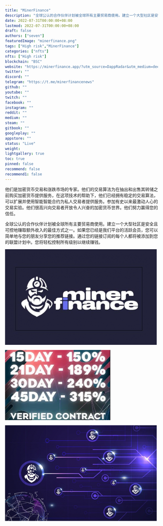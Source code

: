 ```yaml
---
title: "MinerFinance"
description: "全球公认的合作伙伴计划被全球所有主要贸易商使用。建立一个大型社区是安全且可控地赚取额外收入的最佳方式之一。如果您已经是我们平台的活跃会员，您可以简单地与您的朋友分享您的推荐链接。通过您的链接订阅的每个人都将被添加到您的联盟计划中。您将轻松控制所有级别以继续赚钱。"
date: 2022-07-31T00:00:00+08:00
lastmod: 2022-07-31T00:00:00+08:00
draft: false
authors: ["seven"]
featuredImage: "minerfinance.png"
tags: ["High risk","MinerFinance"]
categories: ["nfts"]
nfts: ["High risk"]
blockchain: "BSC"
website: "https://minerfinance.app/?utm_source=DappRadar&utm_medium=deeplink&utm_campaign=visit-website"
twitter: ""
discord: ""
telegram: "https://t.me/minerfinancenews"
github: ""
youtube: ""
twitch: ""
facebook: ""
instagram: ""
reddit: ""
medium: ""
steam: ""
gitbook: ""
googleplay: ""
appstore: ""
status: "Live"
weight: 
lightgallery: true
toc: true
pinned: false
recommend: false
recommend1: false
---
```

他们是加密货币交易和涨跌市场的专家。他们的交易算法为在抽出和出售其转储之前购买加密货币提供服务，在这项技术的帮助下，他们已经拥有稳定的交易算法，可以扩展并使用智能智能合约为私人交易者提供服务。参加有史以来最激动人心的交易实验。他们很高兴向交易者开放令人兴奋的加密货币世界。他们努力赢得您的信任。

全球公认的合作伙伴计划被全球所有主要贸易商使用。建立一个大型社区是安全且可控地赚取额外收入的最佳方式之一。如果您已经是我们平台的活跃会员，您可以简单地与您的朋友分享您的推荐链接。通过您的链接订阅的每个人都将被添加到您的联盟计划中。您将轻松控制所有级别以继续赚钱。

![1](1660892019039.jpg)

![2](1660892036077.jpg)

![3](1660892046963.jpg)